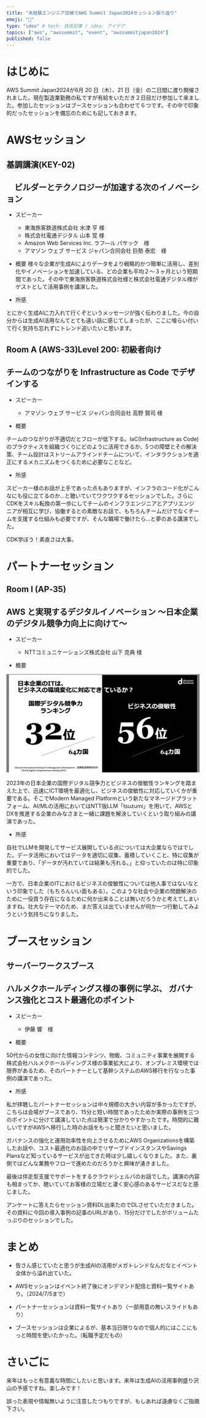 ```yaml
---
title: "未経験エンジニア目線でAWS Summit Japan2024セッション振り返り"
emoji: "🙌"
type: "idea" # tech: 技術記事 / idea: アイデア
topics: ["aws", "awssummit", "event", "awssummitjapan2024"]
published: false
---
```

# はじめに

AWS Summit Japan2024が6月 20 日（木）、21 日（金）の二日間に渡り開催されました。現在製造業勤務の私ですが有給をいただき２日目だけ参加して来ました。参加したセッションはブースセッションも合わせて６つです。その中で印象的だったセッションを備忘のためにも記しておきます。


# AWSセッション

## 基調講演(KEY-02)

## 　ビルダーとテクノロジーが加速する次のイノベーション

* スピーカー
  * 東海旅客鉄道株式会社                    水津 亨 様
  * 株式会社電通デジタル                    山本 覚 様
  * Amazon Web Services Inc.            ラフ―ル パサック　様
  * アマゾン ウェブ サービス ジャパン合同会社  巨勢 泰宏　様

* 概要
様々な企業が生成AIによりデータをより戦略的かつ簡単に活用し、差別化やイノベーションを加速している、どの企業も平均２〜３ヶ月という短期間であった。その中で東海旅客鉄道株式会社様と株式会社電通デジタル様がゲストとして活用事例を講演した。

* 所感

とにかく生成AIに力入れて行くぞというメッセージが強く伝わりました。今の自分からは生成AI活用なんてとても遠い話に感じてしまったが、ここに喰らい付いて行く気持ち忘れずにトレンド追いたいと思います。

## Room A (AWS-33)Level 200: 初級者向け

## チームのつながりを Infrastructure as Code でデザインする

* スピーカー
  * アマゾン ウェブ サービス ジャパン合同会社 高野 賢司 様

* 概要

 チームのつながりが不適切だとフローが低下する。IaC(Infrastructure as Code) のプラクティスを組織づくりにどのように活用できるか、5つの障壁とその解決策、チーム設計はストリームアラインドチームについて、インタラクションを適正にするメカニズムをつくるために必要なことなど。

* 所感

スピーカー様のお話が上手であった点もありますが、インフラのコード化がこんなにも役に立てるのか…と聴いていてワクワクするセッションでした。さらにCDKをスキル転換の第一歩にしてチームのインフラエンジニアとアプリエンジニアが相互に学び、協働するとの素敵なお話で、もちろんチームだけでなくチームを支援する仕組みも必要ですが、そんな職場で働けたら…と夢のある講演でした。

CDK学ぼう！素直さは大事。

# パートナーセッション

## Room I (AP‐35) 

## AWS と実現するデジタルイノベーション ～日本企業のデジタル競争力向上に向けて～

* スピーカー
  * NTTコミュニケーションズ株式会社 山下 克典 様

* 概要

![画像](../images/NTT.png)

2023年の日本企業の国際デジタル競争力とビジネスの俊敏性ランキングを踏まえた上で、迅速にICT環境を最適化し、ビジネスの俊敏性に対応していくかが重要である。そこでModern Managed Platformという新たなマネージドプラットフォーム、AI/MLの活用においてはNTT版LLM「tsuzumi」を用いて、AWSとDXを推進する企業のみなさまと一緒に課題を解決していくという取り組みの講演であった。

* 所感

自社でLLMを開発してサービス展開している点については大企業ならではでした。データ活用においてはデータを適切に収集、蓄積していくこと、特に収集が重要であり、「データが汚れていては結果も汚れる。」と仰っていたのは特に印象的でした。

一方で、日本企業のITにおけるビジネスの俊敏性については他人事ではないなという印象でした（もちろんいい面もある）。このような社会や企業の問題解決のために一役買う存在になるために何か出来ることは無いだろうかと考えてしまいますね。壮大なテーマのため、まだ答えは出ていませんが何か一つ行動してみようという気持ちになりました。

# ブースセッション

## サーバーワークスブース

## ハルメクホールディングス様の事例に学ぶ、 ガバナンス強化とコスト最適化のポイント

* スピーカー
  * 伊藤 響　様

* 概要

50代からの女性に向けた情報コンテンツ、物販、コミュニティ事業を展開する株式会社ハルメクホールディングス様の事業拡大により、オンプレミス環境では限界があるため、そのパートナーとして基幹システムのAWS移行を行なった事例の講演であった。

* 所感

私が拝聴したパートナーセッションは中々規模の大きい内容が多かったですが、こちらは会場がブースであり、15分と短い時間であったためか実際の事例を三つのポイントに分けて講演していた点は簡潔で分かりやすかったです。時間的に難しいですがAWSへ移行した時のお話をもっと聞きたいと思いました。

ガバナンスの強化と運用効率性を向上させるためにAWS Organizationsを構築したお話や、コスト最適化のお話の中でリザーブドインスタンスやSavings Plansなど知っているサービスが出てきた時は少し嬉しくなりました。また、裏側ではどんな業務やフローで進めたのだろうかと興味が湧きました。

最後は伴走型支援でサポートをするクラウドシェルパのお話でした。講演の内容も相まってか、聴いていてお客様の立場だと凄く安心感のあるサービスだなと感じました。

アンケートに答えたらセッション資料DL出来たのでDLさせていただきました。その資料に今回の導入事例の記事のURLがあり、15分だけでしたがボリュームたっぷりのセッションでした。

# まとめ

* 皆さん感じていたと思うが生成AIの活用がメガトレンドなんだなとイベント全体から溢れ出ていた。

* AWSセッションはイベント終了後にオンデマンド配信と資料一覧サイトあり。（2024/7/5まで）

* パートナーセッションは資料一覧サイトあり（一部用意の無いスライドもあり）

* ブースセッションは企業によるが、基本当日限りなので個人的にはここにもっと時間を使いたかった。（転職予定だもの）

# さいごに

来年はもっと有意義な時間にしたいと思います。来年は生成AIの活用事例盛り沢山の予感ですね。楽しみです！

 誤った表現や情報無いように注意したつもりですが、もしあれば遠慮なくご指摘下さい。

